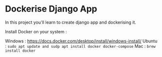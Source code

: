 # Dockerise Django App

In this project you'll learn to create django app and dockerising it.

Install Docker on your system :

Windows : https://docs.docker.com/desktop/install/windows-install/
Ubuntu : ```sudo apt update and sudp apt install docker docker-compose```
Mac : ```brew install docker```
